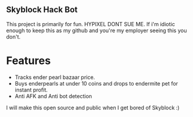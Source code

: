 ## Skyblock Hack Bot
This project is primarily for fun. HYPIXEL DONT SUE ME. If i'm idiotic enough to keep this as my github and you're my employer seeing this you don't.

# Features
- Tracks ender pearl bazaar price.
- Buys enderpearls at under 10 coins and drops to endermite pet for instant profit.
- Anti AFK and Anti bot detection

I will make this open source and public when I get bored of Skyblock :)
